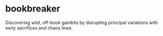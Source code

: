 # bookbreaker
Discovering wild, off-book gambits by disrupting principal variations with early sacrifices and chaos lines.
